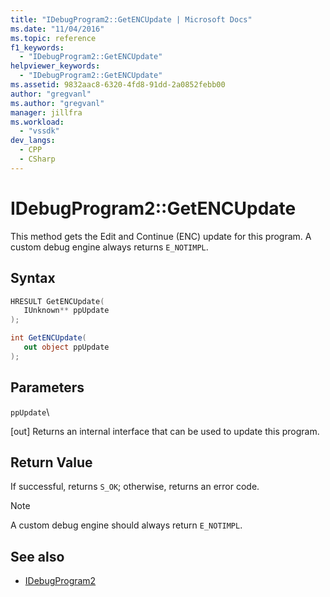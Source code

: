 ```yaml
---
title: "IDebugProgram2::GetENCUpdate | Microsoft Docs"
ms.date: "11/04/2016"
ms.topic: reference
f1_keywords:
  - "IDebugProgram2::GetENCUpdate"
helpviewer_keywords:
  - "IDebugProgram2::GetENCUpdate"
ms.assetid: 9832aac8-6320-4fd8-91dd-2a0852febb00
author: "gregvanl"
ms.author: "gregvanl"
manager: jillfra
ms.workload:
  - "vssdk"
dev_langs:
  - CPP
  - CSharp
---
```

# IDebugProgram2::GetENCUpdate
This method gets the Edit and Continue (ENC) update for this program. A custom debug engine always returns `E_NOTIMPL`.

## Syntax

```cpp
HRESULT GetENCUpdate( 
   IUnknown** ppUpdate
);
```

```csharp
int GetENCUpdate(
   out object ppUpdate
);
```

## Parameters
 `ppUpdate`\

 [out] Returns an internal interface that can be used to update this program.

## Return Value
 If successful, returns `S_OK`; otherwise, returns an error code.

> [!NOTE]
> A custom debug engine should always return `E_NOTIMPL`.

## See also
- [IDebugProgram2](../../../extensibility/debugger/reference/idebugprogram2.md)